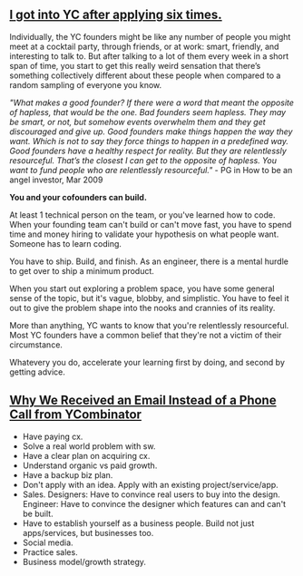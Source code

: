 ## [I got into YC after applying six times.](http://iamwilchung.wordpress.com/2011/03/20/i-got-into-yc-after-applying-six-times-heres-my-advice-for-yc-applicants/)

Individually, the YC founders might be like any number of people you might meet at a cocktail party, through friends, or at work: smart, friendly, and interesting to talk to. But after talking to a lot of them every week in a short span of time, you start to get this really weird sensation that there’s something collectively different about these people when compared to a random sampling of everyone you know.

_"What makes a good founder? If there were a word that meant the opposite of hapless, that would be the one. Bad founders seem hapless. They may be smart, or not, but somehow events overwhelm them and they get discouraged and give up. Good founders make things happen the way they want. Which is not to say they force things to happen in a predefined way. Good founders have a healthy respect for reality. But they are relentlessly resourceful. That’s the closest I can get to the opposite of hapless. You want to fund people who are relentlessly resourceful."_ - PG in How to be an angel investor, Mar 2009

__You and your cofounders can build.__

At least 1 technical person on the team, or you've learned how to code. When your founding team can't build or can't move fast, you have to spend time and money hiring to validate your hypothesis on what people want. Someone has to learn coding.

You have to ship. Build, and finish. As an engineer, there is a mental hurdle to get over to ship a minimum product.

When you start out exploring a problem space, you have some general sense of the topic, but it's vague, blobby, and simplistic. You have to feel it out to give the problem shape into the nooks and crannies of its reality.

More than anything, YC wants to know that you're relentlessly resourceful. Most YC founders have a common belief that they're not a victim of their circumstance.

Whatevery you do, accelerate your learning first by doing, and second by getting advice.

## [Why We Received an Email Instead of a Phone Call from YCombinator](http://sukhchander.com/ycombinator/)

- Have paying cx.
- Solve a real world problem with sw.
- Have a clear plan on acquiring cx.
- Understand organic vs paid growth.
- Have a backup biz plan.
- Don't apply with an idea. Apply with an existing project/service/app.
- Sales. Designers: Have to convince real users to buy into the design. Engineer: Have to convince the designer which features can and can't be built.
- Have to establish yourself as a business people. Build not just apps/services, but businesses too.
- Social media.
- Practice sales.
- Business model/growth strategy.